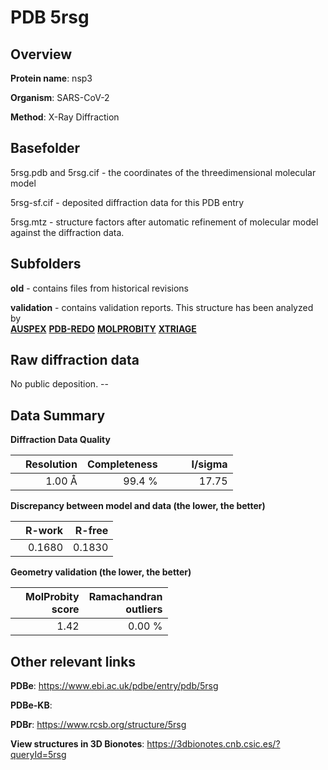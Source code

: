 # PDB 5rsg

## Overview

**Protein name**: nsp3

**Organism**: SARS-CoV-2

**Method**: X-Ray Diffraction



## Basefolder

5rsg.pdb and 5rsg.cif - the coordinates of the threedimensional molecular model

5rsg-sf.cif - deposited diffraction data for this PDB entry

5rsg.mtz - structure factors after automatic refinement of molecular model against the diffraction data.

## Subfolders



**old** - contains files from historical revisions

**validation** - contains validation reports. This structure has been analyzed by <br>[**AUSPEX**](https://github.com/thorn-lab/coronavirus_structural_task_force/tree/master/pdb/nsp3/SARS-CoV-2/5rsg/validation/auspex) [**PDB-REDO**](https://github.com/thorn-lab/coronavirus_structural_task_force/tree/master/pdb/nsp3/SARS-CoV-2/5rsg/validation/pdb-redo) [**MOLPROBITY**](https://github.com/thorn-lab/coronavirus_structural_task_force/tree/master/pdb/nsp3/SARS-CoV-2/5rsg/validation/molprobity) [**XTRIAGE**](https://github.com/thorn-lab/coronavirus_structural_task_force/blob/master/pdb/nsp3/SARS-CoV-2/5rsg/validation/Xtriage_output.log)  



## Raw diffraction data

No public deposition. --<br> 

## Data Summary
**Diffraction Data Quality**

|   | Resolution | Completeness| I/sigma |
|---|-------------:|----------------:|--------------:|
|   |1.00 Å|99.4  %|<img width=50/>17.75|

**Discrepancy between model and data (the lower, the better)**

|   | **R-work**| **R-free**   
|---|-------------:|----------------:|           
||  0.1680|  0.1830|

**Geometry validation (the lower, the better)**

|   |**MolProbity<br>score**| **Ramachandran<br>outliers** 
|---|-------------:|----------------:|
||  1.42|  0.00 %|

 

 



## Other relevant links 
**PDBe**:  https://www.ebi.ac.uk/pdbe/entry/pdb/5rsg

**PDBe-KB**:  
 
**PDBr**: https://www.rcsb.org/structure/5rsg 

**View structures in 3D Bionotes**: https://3dbionotes.cnb.csic.es/?queryId=5rsg

